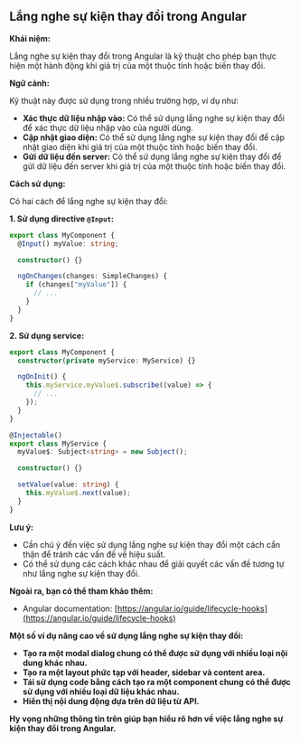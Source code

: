 ## Lắng nghe sự kiện thay đổi trong Angular

**Khái niệm:**

Lắng nghe sự kiện thay đổi trong Angular là kỹ thuật cho phép bạn thực hiện một hành động khi giá trị của một thuộc tính hoặc biến thay đổi.

**Ngữ cảnh:**

Kỹ thuật này được sử dụng trong nhiều trường hợp, ví dụ như:

- **Xác thực dữ liệu nhập vào:** Có thể sử dụng lắng nghe sự kiện thay đổi để xác thực dữ liệu nhập vào của người dùng.
- **Cập nhật giao diện:** Có thể sử dụng lắng nghe sự kiện thay đổi để cập nhật giao diện khi giá trị của một thuộc tính hoặc biến thay đổi.
- **Gửi dữ liệu đến server:** Có thể sử dụng lắng nghe sự kiện thay đổi để gửi dữ liệu đến server khi giá trị của một thuộc tính hoặc biến thay đổi.

**Cách sử dụng:**

Có hai cách để lắng nghe sự kiện thay đổi:

**1. Sử dụng directive `@Input`:**

```typescript
export class MyComponent {
  @Input() myValue: string;

  constructor() {}

  ngOnChanges(changes: SimpleChanges) {
    if (changes["myValue"]) {
      // ...
    }
  }
}
```

**2. Sử dụng service:**

```typescript
export class MyComponent {
  constructor(private myService: MyService) {}

  ngOnInit() {
    this.myService.myValue$.subscribe((value) => {
      // ...
    });
  }
}

@Injectable()
export class MyService {
  myValue$: Subject<string> = new Subject();

  constructor() {}

  setValue(value: string) {
    this.myValue$.next(value);
  }
}
```

**Lưu ý:**

- Cần chú ý đến việc sử dụng lắng nghe sự kiện thay đổi một cách cẩn thận để tránh các vấn đề về hiệu suất.
- Có thể sử dụng các cách khác nhau để giải quyết các vấn đề tương tự như lắng nghe sự kiện thay đổi.

**Ngoài ra, bạn có thể tham khảo thêm:**

- Angular documentation: [https://angular.io/guide/lifecycle-hooks](https://angular.io/guide/lifecycle-hooks)

**Một số ví dụ nâng cao về sử dụng lắng nghe sự kiện thay đổi:**

- **Tạo ra một modal dialog chung có thể được sử dụng với nhiều loại nội dung khác nhau.**
- **Tạo ra một layout phức tạp với header, sidebar và content area.**
- **Tái sử dụng code bằng cách tạo ra một component chung có thể được sử dụng với nhiều loại dữ liệu khác nhau.**
- **Hiển thị nội dung động dựa trên dữ liệu từ API.**

**Hy vọng những thông tin trên giúp bạn hiểu rõ hơn về việc lắng nghe sự kiện thay đổi trong Angular.**
